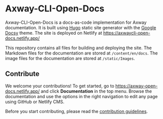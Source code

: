 # Axway-CLI-Open-Docs

Axway-CLI-Open-Docs is a docs-as-code implementation for Axway documentation. It is built using [Hugo](https://gohugo.io/) static site generator with the [Google Docsy](https://github.com/google/docsy) theme. The site is deployed on Netlify at <https://axwaycli-open-docs.netlify.app/>

This repository contains all files for building and deploying the site. The Markdown files for the documentation are stored at `/content/en/docs`. The image files for the documentation are stored at `/static/Images`.

## Contribute

We welcome your contributions! To get started, go to <https://axway-open-docs.netlify.app/> and click **Documentation** in the top menu. Browse the documentation and use the options in the right navigation to edit any page using GitHub or Netlify CMS.

Before you start contributing, please read the [contribution guidelines](https://axwaycli-open-docs.netlify.app/docs/contribution_guidelines/).